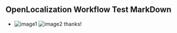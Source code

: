 ## OpenLocalization Workflow Test MarkDown
* ![image1](.\32058d98-abfc-4ab5-a91e-6ff4ec90a6b7.PNG)   ![image2](.\05d516a9-f87f-4b68-bee5-c01948aa0223.png) 
thanks!